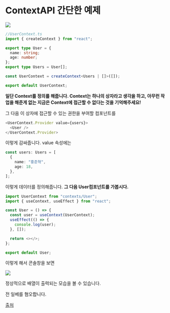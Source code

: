 # ContextAPI 간단한 예제

![](https://media.vlpt.us/images/edb1631/post/518d2487-5cac-4a66-9553-c9667dcc01f8/image.png)

```ts
//UserContext.ts
import { createContext } from "react";

export type User = {
  name: string;
  age: number;
};
export type Users = User[];

const UserContext = createContext<Users | []>([]);

export default UserContext;
```

**일단 Context를 정의를 해줍니다.
Context는 하나의 상자라고 생각을 하고,
아무런 작업을 해준게 없는 지금은 Context에 접근할 수 없다는 것을
기억해주세요!**

그 다음 이 상자에 접근할 수 있는 권한을 부여할 컴포넌트를

```ts
<UserContext.Provider value={users}>
  <User />
</UserContext.Provider>
```

이렇게 감싸줍니다. value 속성에는

```ts
const users: Users = [
  {
    name: "홍준혁",
    age: 18,
  },
];
```

이렇게 데이터를 정의해줍니다.
**그 다음 User컴포넌트를 가봅시다.**

```ts
import UserContext from "contexts/User";
import { useContext, useEffect } from "react";

const User = () => {
  const user = useContext(UserContext);
  useEffect(() => {
    console.log(user);
  }, []);

  return <></>;
};

export default User;
```

이렇게 해서 콘솔창을 보면

![](https://media.vlpt.us/images/edb1631/post/91ff59b7-d84d-4c8e-a6d4-a0a7714e76dc/image.png)

정상적으로 배열이 출력되는 모습을 볼 수 있습니다.

전 일베를 혐오합니다.

[출처](https://velog.io/@edb1631/Context-API-사용하는-방법)
